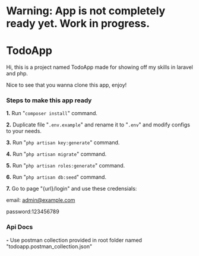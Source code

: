 # Warning: App is not completely ready yet. Work in progress.
# TodoApp
Hi, this is a project named TodoApp made for showing off my skills in laravel and php.

Nice to see that you wanna clone this app, enjoy!

### Steps to make this app ready
**1.** Run "`composer install`" command.

**2.** Duplicate file "`.env.example`" and rename it to "`.env`" and modify configs to your needs.

**3.** Run "`php artisan key:generate`" command.

**4.** Run "`php artisan migrate`" command.

**5.** Run "`php artisan roles:generate`" command.

**6.** Run "`php artisan db:seed`" command.

**7.** Go to page "{url}/login" and use these credensials:

email: admin@example.com

password:123456789

### Api Docs
**-** Use postman collection provided in root folder named 
"todoapp.postman_collection.json"
